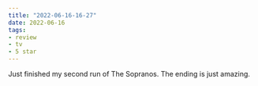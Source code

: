 ```yaml
---
title: "2022-06-16-16-27"
date: 2022-06-16
tags:
- review
- tv
- 5 star
---
```


Just finished my second run of The Sopranos. The ending is just amazing. 
